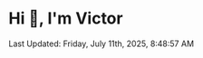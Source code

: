 <h1>Hi 👋, I'm Victor </h1>

<!--RECENT_ACTIVITY:start-->
<!--RECENT_ACTIVITY:end-->

<!--RECENT_ACTIVITY:last_update-->
Last Updated: Friday, July 11th, 2025, 8:48:57 AM
<!--RECENT_ACTIVITY:last_update_end-->
